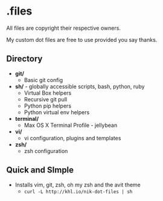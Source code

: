 .files
==========

All files are copyright their respective owners.

My custom dot files are free to use provided you say thanks.

## Directory

- **git/**
  - Basic git config
- **sh/** - globally accessible scripts, bash, python, ruby
  - Virtual Box helpers
  - Recursive git pull
  - Python pip helpers
  - Python virtual env helpers
- **terminal/**
  - Max OS X Terminal Profile - jellybean
- **vi/**
  - vi configuration, plugins and templates
- **zsh/**
  - zsh configuration

## Quick and SImple

- Installs vim, git, zsh, oh my zsh and the avit theme
  - `curl -L http://khl.io/nik-dot-files | sh`
